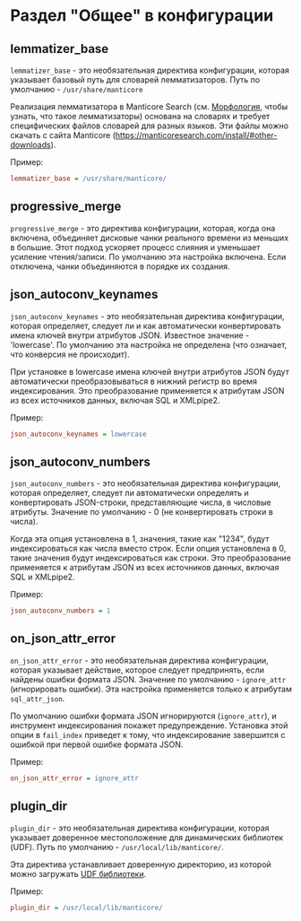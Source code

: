 # Раздел "Общее" в конфигурации

lemmatizer_base
----------------

`lemmatizer_base` - это необязательная директива конфигурации, которая указывает базовый путь для словарей лемматизаторов. Путь по умолчанию - `/usr/share/manticore`

Реализация лемматизатора в Manticore Search (см. [Морфология](../Creating_a_table/NLP_and_tokenization/Morphology.md), чтобы узнать, что такое лемматизаторы) основана на словарях и требует специфических файлов словарей для разных языков. Эти файлы можно скачать с сайта Manticore (<https://manticoresearch.com/install/#other-downloads>).

Пример:

```ini
lemmatizer_base = /usr/share/manticore/
```

progressive_merge
------------------

`progressive_merge` - это директива конфигурации, которая, когда она включена, объединяет дисковые чанки реального времени из меньших в большие. Этот подход ускоряет процесс слияния и уменьшает усиление чтения/записи. По умолчанию эта настройка включена. Если отключена, чанки объединяются в порядке их создания.

json_autoconv_keynames
------------------------

`json_autoconv_keynames` - это необязательная директива конфигурации, которая определяет, следует ли и как автоматически конвертировать имена ключей внутри атрибутов JSON. Известное значение - 'lowercase'. По умолчанию эта настройка не определена (что означает, что конверсия не происходит).

При установке в lowercase имена ключей внутри атрибутов JSON будут автоматически преобразовываться в нижний регистр во время индексирования. Это преобразование применяется к атрибутам JSON из всех источников данных, включая SQL и XMLpipe2.

Пример:

```ini
json_autoconv_keynames = lowercase
```

json_autoconv_numbers
-----------------------

`json_autoconv_numbers` - это необязательная директива конфигурации, которая определяет, следует ли автоматически определять и конвертировать JSON-строки, представляющие числа, в числовые атрибуты. Значение по умолчанию - 0 (не конвертировать строки в числа).

Когда эта опция установлена в 1, значения, такие как "1234", будут индексироваться как числа вместо строк. Если опция установлена в 0, такие значения будут индексироваться как строки. Это преобразование применяется к атрибутам JSON из всех источников данных, включая SQL и XMLpipe2.

Пример:

```ini
json_autoconv_numbers = 1
```

on_json_attr_error
---------------------

`on_json_attr_error` - это необязательная директива конфигурации, которая указывает действие, которое следует предпринять, если найдены ошибки формата JSON. Значение по умолчанию - `ignore_attr` (игнорировать ошибки). Эта настройка применяется только к атрибутам `sql_attr_json`.

По умолчанию ошибки формата JSON игнорируются (`ignore_attr`), и инструмент индексирования покажет предупреждение. Установка этой опции в `fail_index` приведет к тому, что индексирование завершится с ошибкой при первой ошибке формата JSON.

Пример:

```ini
on_json_attr_error = ignore_attr
```

plugin_dir
-----------

`plugin_dir` - это необязательная директива конфигурации, которая указывает доверенное местоположение для динамических библиотек (UDF). Путь по умолчанию - `/usr/local/lib/manticore/`.

Эта директива устанавливает доверенную директорию, из которой можно загружать [UDF библиотеки](../Extensions/UDFs_and_Plugins/UDF.md).

Пример:

```ini
plugin_dir = /usr/local/lib/manticore/
```
<!-- proofread -->
